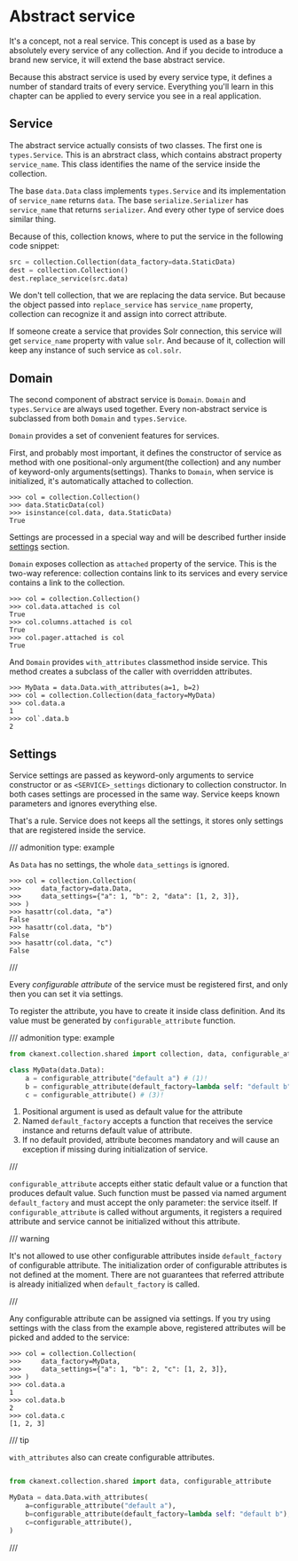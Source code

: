 # Abstract service

It's a concept, not a real service. This concept is used as a base by
absolutely every service of any collection. And if you decide to introduce a
brand new service, it will extend the base abstract service.

Because this abstract service is used by every service type, it defines a
number of standard traits of every service. Everything you'll learn in this
chapter can be applied to every service you see in a real application.

## Service

The abstract service actually consists of two classes. The first one is
`types.Service`. This is an abrstract class, which contains abstract property
`service_name`. This class identifies the name of the service inside the
collection.

The base `data.Data` class implements `types.Service` and its implementation of
`service_name` returns `data`. The base `serialize.Serializer` has
`service_name` that returns `serializer`. And every other type of service does
similar thing.

Because of this, collection knows, where to put the service in the following
code snippet:

```python
src = collection.Collection(data_factory=data.StaticData)
dest = collection.Collection()
dest.replace_service(src.data)
```

We don't tell collection, that we are replacing the data service. But because
the object passed into `replace_service` has `service_name` property,
collection can recognize it and assign into correct attribute.

If someone create a service that provides Solr connection, this service will
get `service_name` property with value `solr`. And because of it, collection
will keep any instance of such service as `col.solr`.

## Domain

The second component of abstract service is `Domain`. `Domain` and
`types.Service` are always used together. Every non-abstract service is
subclassed from both `Domain` and `types.Service`.

`Domain` provides a set of convenient features for services.

First, and probably most important, it defines the constructor of service as
method with one positional-only argument(the collection) and any number of
keyword-only arguments(settings). Thanks to `Domain`, when service is
initialized, it's automatically attached to collection.

```pycon
>>> col = collection.Collection()
>>> data.StaticData(col)
>>> isinstance(col.data, data.StaticData)
True
```

Settings are processed in a special way and will be described further inside
[settings](#settings) section.

`Domain` exposes collection as `attached` property of the service. This is the
two-way reference: collection contains link to its services and every service
contains a link to the collection.

```pycon
>>> col = collection.Collection()
>>> col.data.attached is col
True
>>> col.columns.attached is col
True
>>> col.pager.attached is col
True
```

And `Domain` provides `with_attributes` classmethod inside service. This method
creates a subclass of the caller with overridden attributes.

```pycon
>>> MyData = data.Data.with_attributes(a=1, b=2)
>>> col = collection.Collection(data_factory=MyData)
>>> col.data.a
1
>>> col`.data.b
2
```

## Settings

Service settings are passed as keyword-only arguments to service constructor or
as `<SERVICE>_settings` dictionary to collection constructor. In both cases
settings are processed in the same way. Service keeps known parameters and
ignores everything else.

That's a rule. Service does not keeps all the settings, it stores only settings
that are registered inside the service.

/// admonition
    type: example

As `Data` has no settings, the whole `data_settings` is ignored.

```pycon
>>> col = collection.Collection(
>>>     data_factory=data.Data,
>>>     data_settings={"a": 1, "b": 2, "data": [1, 2, 3]},
>>> )
>>> hasattr(col.data, "a")
False
>>> hasattr(col.data, "b")
False
>>> hasattr(col.data, "c")
False
```
///

Every *configurable attribute* of the service must be registered first, and
only then you can set it via settings.

To register the attribute, you have to create it inside class definition. And
its value must be generated by `configurable_attribute` function.

/// admonition
    type: example

```python
from ckanext.collection.shared import collection, data, configurable_attribute

class MyData(data.Data):
    a = configurable_attribute("default a") # (1)!
    b = configurable_attribute(default_factory=lambda self: "default b") # (2)!
    c = configurable_attribute() # (3)!
```

1. Positional argument is used as default value for the attribute
2. Named `default_factory` accepts a function that receives the service
   instance and returns default value of attribute.
3. If no default provided, attribute becomes mandatory and will cause an
   exception if missing during initialization of service.

///

`configurable_attribute` accepts either static default value or a function that
produces default value. Such function must be passed via named argument
`default_factory` and must accept the only parameter: the service itself. If
`configurable_attribute` is called without arguments, it registers a required
attribute and service cannot be initialized without this attribute.

/// warning

It's not allowed to use other configurable attributes inside `default_factory`
of configurable attribute. The initialization order of configurable attributes
is not defined at the moment. There are not guarantees that referred attribute
is already initialized when `default_factory` is called.

///

Any configurable attribute can be assigned via settings. If you try using
settings with the class from the example above, registered attributes will be
picked and added to the service:

```pycon
>>> col = collection.Collection(
>>>     data_factory=MyData,
>>>     data_settings={"a": 1, "b": 2, "c": [1, 2, 3]},
>>> )
>>> col.data.a
1
>>> col.data.b
2
>>> col.data.c
[1, 2, 3]
```

/// tip

`with_attributes` also can create configurable attributes.

```python

from ckanext.collection.shared import data, configurable_attribute

MyData = data.Data.with_attributes(
    a=configurable_attribute("default a"),
    b=configurable_attribute(default_factory=lambda self: "default b"),
    c=configurable_attribute(),
)
```

///
